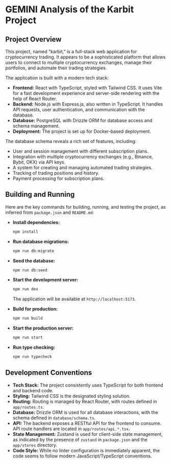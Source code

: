 # GEMINI Analysis of the Karbit Project

## Project Overview

This project, named "karbit," is a full-stack web application for cryptocurrency trading. It appears to be a sophisticated platform that allows users to connect to multiple cryptocurrency exchanges, manage their portfolios, and automate their trading strategies.

The application is built with a modern tech stack:

*   **Frontend:** React with TypeScript, styled with Tailwind CSS. It uses Vite for a fast development experience and server-side rendering with the help of React Router.
*   **Backend:** Node.js with Express.js, also written in TypeScript. It handles API requests, user authentication, and communication with the database.
*   **Database:** PostgreSQL with Drizzle ORM for database access and schema management.
*   **Deployment:** The project is set up for Docker-based deployment.

The database schema reveals a rich set of features, including:

*   User and session management with different subscription plans.
*   Integration with multiple cryptocurrency exchanges (e.g., Binance, Bybit, OKX) via API keys.
*   A system for creating and managing automated trading strategies.
*   Tracking of trading positions and history.
*   Payment processing for subscription plans.

## Building and Running

Here are the key commands for building, running, and testing the project, as inferred from `package.json` and `README.md`:

*   **Install dependencies:**
    ```bash
    npm install
    ```

*   **Run database migrations:**
    ```bash
    npm run db:migrate
    ```

*   **Seed the database:**
    ```bash
    npm run db:seed
    ```

*   **Start the development server:**
    ```bash
    npm run dev
    ```
    The application will be available at `http://localhost:5173`.

*   **Build for production:**
    ```bash
    npm run build
    ```

*   **Start the production server:**
    ```bash
    npm run start
    ```

*   **Run type checking:**
    ```bash
    npm run typecheck
    ```

## Development Conventions

*   **Tech Stack:** The project consistently uses TypeScript for both frontend and backend code.
*   **Styling:** Tailwind CSS is the designated styling solution.
*   **Routing:** Routing is managed by React Router, with routes defined in `app/routes.ts`.
*   **Database:** Drizzle ORM is used for all database interactions, with the schema defined in `database/schema.ts`.
*   **API:** The backend exposes a RESTful API for the frontend to consume. API route handlers are located in `app/routes/api.*.tsx`.
*   **State Management:** Zustand is used for client-side state management, as indicated by the presence of `zustand` in `package.json` and the `app/stores` directory.
*   **Code Style:** While no linter configuration is immediately apparent, the code seems to follow modern JavaScript/TypeScript conventions.
